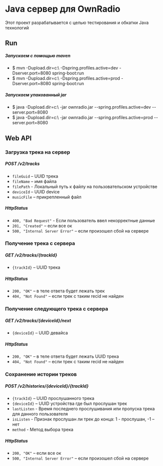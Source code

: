 # Java сервер для OwnRadio 

Этот проект разрабатывается с целью тестирования и обкатки Java технологий  

Run
---
##### Запускаем с помощью maven
* $ mvn -Dupload.dir=c:\ -Dspring.profiles.active=dev -Dserver.port=8080 spring-boot:run
* $ mvn -Dupload.dir=c:\ -Dspring.profiles.active=prod -Dserver.port=8080 spring-boot:run

##### Запускаем упакованный jar 
* $ java -Dupload.dir=c:\ -jar ownradio.jar --spring.profiles.active=dev --server.port=8080
* $ java -Dupload.dir=c:\ -jar ownradio.jar --spring.profiles.active=prod --server.port=8080


Web API
---

### Загрузка трека на сервер

##### POST /v2/tracks
* `fileGuid` – UUID трека
* `fileName` – имя файла
* `filePath` - Локальный путь к файлу на пользовательском устройстве
* `deviceId` – UUID device
* `musicFile` – прикрепленный файл

##### HttpStatus
* `400, "Bad Request"` - Если пользователь ввел некорректные данные
* `201, "Created"` – если все ок
* `500, "Internal Server Error"` – если произошел сбой на сервере

### Получение трека с сервера
##### GET /v2/tracks/{trackId}
* `{trackId}` – UUID трека 

##### HttpStatus
* `200, "OK"` – в теле ответа будет лежать трек
* `404, "Not Found"` – если трек с таким recid не найден

### Получение следующего трека с сервера
##### GET /v2/tracks/{deviceId}/next
* `{deviceId}` – UUID девайса

##### HttpStatus
* `200, "OK"` – в теле ответа будет лежать UUID трека
* `404, "Not Found"` – если трек с таким recid не найден

### Сохранение истории треков
##### POST /v2/histories/{deviceId}/{trackId}
* `{trackId}` – UUID прослушанного трека
* `{deviceId}` – UUID устройства где был прослушан трек
* `lastListen` - Время последнего прослушивания или пропуска трека для данного пользователя
* `isListen` - Признак прослушан ли трек до конца:  1 - прослушан, -1 – нет
* `method` - Метод выбора трека 

##### HttpStatus
* `200, "OK"` – если все ок
* `500, "Internal Server Error"` – если произошел сбой на сервере
